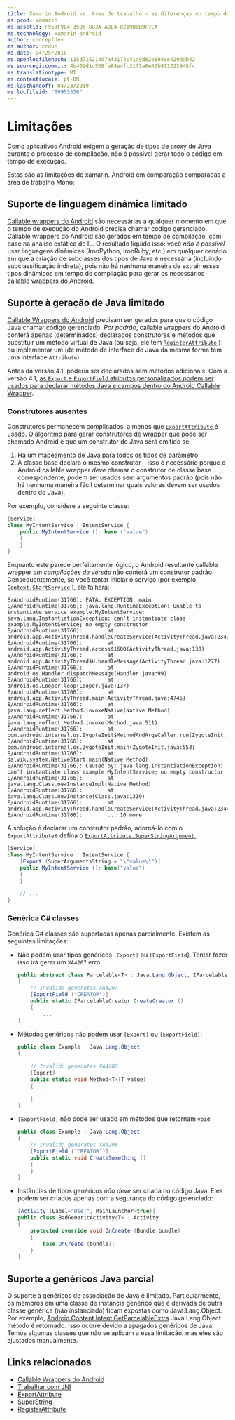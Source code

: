 ```yaml
---
title: Xamarin.Android vs. Área de trabalho - as diferenças no tempo de execução Mono
ms.prod: xamarin
ms.assetid: F953F9B4-3596-8B3A-A8E4-8219B5B9F7CA
ms.technology: xamarin-android
author: conceptdev
ms.author: crdun
ms.date: 04/25/2018
ms.openlocfilehash: 115d715214d7af3174c41d9d82e894ce429dab42
ms.sourcegitcommit: 4b402d1c508fa84e4fc3171a6e43b811323948fc
ms.translationtype: MT
ms.contentlocale: pt-BR
ms.lasthandoff: 04/23/2019
ms.locfileid: "60953338"
---
```

# <a name="limitations"></a>Limitações

Como aplicativos Android exigem a geração de tipos de proxy de Java durante o processo de compilação, não é possível gerar todo o código em tempo de execução.

Estas são as limitações de xamarin. Android em comparação comparadas a área de trabalho Mono:


## <a name="limited-dynamic-language-support"></a>Suporte de linguagem dinâmica limitado

 [Callable wrappers do Android](~/android/platform/java-integration/android-callable-wrappers.md) são necessárias a qualquer momento em que o tempo de execução do Android precisa chamar código gerenciado. Callable wrappers do Android são gerados em tempo de compilação, com base na análise estática de IL. O resultado líquido isso: você *não é possível* usar linguagens dinâmicas (IronPython, IronRuby, etc.) em qualquer cenário em que a criação de subclasses dos tipos de Java é necessária (incluindo subclassificação indireta), pois não há nenhuma maneira de extrair esses tipos dinâmicos em tempo de compilação para gerar os necessários callable wrappers do Android.


## <a name="limited-java-generation-support"></a>Suporte à geração de Java limitado

[Callable Wrappers do Android](~/android/platform/java-integration/android-callable-wrappers.md) precisam ser gerados para que o código Java chamar código gerenciado. *Por padrão*, callable wrappers do Android conterá apenas (determinados) declarados construtores e métodos que substituir um método virtual de Java (ou seja, ele tem [ `RegisterAttribute` ](https://developer.xamarin.com/api/type/Android.Runtime.RegisterAttribute/)) ou implementar um (de método de interface do Java da mesma forma tem uma interface `Attribute`).
  
Antes da versão 4.1, poderia ser declarados sem métodos adicionais. Com a versão 4.1, [as `Export` e `ExportField` atributos personalizados podem ser usados para declarar métodos Java e campos dentro do Android Callable Wrapper](~/android/platform/java-integration/working-with-jni.md).

### <a name="missing-constructors"></a>Construtores ausentes

Construtores permanecem complicados, a menos que [ `ExportAttribute` ](https://developer.xamarin.com/api/type/Java.Interop.ExportAttribute) é usado. O algoritmo para gerar construtores de wrapper que pode ser chamado Android é que um construtor de Java será emitido se:

1. Há um mapeamento de Java para todos os tipos de parâmetro
2. A classe base declara o mesmo construtor &ndash; isso é necessário porque o Android callable wrapper *deve* chamar o construtor de classe base correspondente; podem ser usados sem argumentos padrão (pois não há nenhuma maneira fácil determinar quais valores devem ser usados dentro do Java).

Por exemplo, considere a seguinte classe:

```csharp
[Service]
class MyIntentService : IntentService {
    public MyIntentService (): base ("value")
    {
    }
}
```

Enquanto este parece perfeitamente lógico, o Android resultante callable wrapper *em compilações de versão* não conterá um construtor padrão. Consequentemente, se você tentar iniciar o serviço (por exemplo, [ `Context.StartService` ](https://developer.xamarin.com/api/member/Android.Content.Context.StartService/p/Android.Content.Intent/)), ele falhará:

```shell
E/AndroidRuntime(31766): FATAL EXCEPTION: main
E/AndroidRuntime(31766): java.lang.RuntimeException: Unable to instantiate service example.MyIntentService: java.lang.InstantiationException: can't instantiate class example.MyIntentService; no empty constructor
E/AndroidRuntime(31766):        at android.app.ActivityThread.handleCreateService(ActivityThread.java:2347)
E/AndroidRuntime(31766):        at android.app.ActivityThread.access$1600(ActivityThread.java:130)
E/AndroidRuntime(31766):        at android.app.ActivityThread$H.handleMessage(ActivityThread.java:1277)
E/AndroidRuntime(31766):        at android.os.Handler.dispatchMessage(Handler.java:99)
E/AndroidRuntime(31766):        at android.os.Looper.loop(Looper.java:137)
E/AndroidRuntime(31766):        at android.app.ActivityThread.main(ActivityThread.java:4745)
E/AndroidRuntime(31766):        at java.lang.reflect.Method.invokeNative(Native Method)
E/AndroidRuntime(31766):        at java.lang.reflect.Method.invoke(Method.java:511)
E/AndroidRuntime(31766):        at com.android.internal.os.ZygoteInit$MethodAndArgsCaller.run(ZygoteInit.java:786)
E/AndroidRuntime(31766):        at com.android.internal.os.ZygoteInit.main(ZygoteInit.java:553)
E/AndroidRuntime(31766):        at dalvik.system.NativeStart.main(Native Method)
E/AndroidRuntime(31766): Caused by: java.lang.InstantiationException: can't instantiate class example.MyIntentService; no empty constructor
E/AndroidRuntime(31766):        at java.lang.Class.newInstanceImpl(Native Method)
E/AndroidRuntime(31766):        at java.lang.Class.newInstance(Class.java:1319)
E/AndroidRuntime(31766):        at android.app.ActivityThread.handleCreateService(ActivityThread.java:2344)
E/AndroidRuntime(31766):        ... 10 more
```

A solução é declarar um construtor padrão, adorná-lo com o `ExportAttribute`e defina o [ `ExportAttribute.SuperStringArgument` ](https://developer.xamarin.com/api/property/Java.Interop.ExportAttribute.SuperArgumentsString/): 

```csharp
[Service]
class MyIntentService : IntentService {
    [Export (SuperArgumentsString = "\"value\"")]
    public MyIntentService (): base("value")
    {
    }

    // ...
}
```


### <a name="generic-c-classes"></a>Genérica C# classes

Genérica C# classes são suportadas apenas parcialmente. Existem as seguintes limitações:


-   Não podem usar tipos genéricos `[Export]` ou `[ExportField`]. Tentar fazer isso irá gerar um `XA4207` erro.

    ```csharp
    public abstract class Parcelable<T> : Java.Lang.Object, IParcelable
    {
        // Invalid; generates XA4207
        [ExportField ("CREATOR")]
        public static IParcelableCreator CreateCreator ()
        {
            ...
    }
    ```

-   Métodos genéricos não podem usar `[Export]` ou `[ExportField]`:

    ```csharp
    public class Example : Java.Lang.Object
    {
        
        // Invalid; generates XA4207
        [Export]
        public static void Method<T>(T value)
        {
            ...
        }
    }
    ```

-   `[ExportField]` não pode ser usado em métodos que retornam `void`:

    ```csharp
    public class Example : Java.Lang.Object
    {
        // Invalid; generates XA4208
        [ExportField ("CREATOR")]
        public static void CreateSomething ()
        {
        }
    }
    ```

-   Instâncias de tipos genéricos _não deve_ ser criada no código Java.
    Eles podem ser criados apenas com a segurança do código gerenciado:

    ```csharp
    [Activity (Label="Die!", MainLauncher=true)]
    public class BadGenericActivity<T> : Activity
    {
        protected override void OnCreate (Bundle bundle)
        {
            base.OnCreate (bundle);
        }
    }
    ```


## <a name="partial-java-generics-support"></a>Suporte a genéricos Java parcial

O suporte a genéricos de associação de Java é limitado. Particularmente, os membros em uma classe de instância genérico que é derivada de outra classe genérica (não instanciado) ficam expostas como Java.Lang.Object. Por exemplo, [Android.Content.Intent.GetParcelableExtra](https://developer.xamarin.com/api/member/Android.Content.Intent.GetParcelableExtra/p/System.String/) Java.Lang.Object método é retornado. Isso ocorre devido a apagados genéricos de Java.
Temos algumas classes que não se aplicam a essa limitação, mas eles são ajustados manualmente.


## <a name="related-links"></a>Links relacionados

- [Callable Wrappers do Android](~/android/platform/java-integration/android-callable-wrappers.md)
- [Trabalhar com JNI](~/android/platform/java-integration/working-with-jni.md)
- [ExportAttribute](https://developer.xamarin.com/api/type/Java.Interop.ExportAttribute/)
- [SuperString](https://developer.xamarin.com/api/property/Java.Interop.ExportAttribute.SuperArgumentsString/)
- [RegisterAttribute](https://developer.xamarin.com/api/type/Android.Runtime.RegisterAttribute/)
